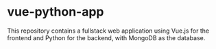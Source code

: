 # vue-python-app
This repository contains a fullstack web application using Vue.js for the frontend and Python for the backend, with MongoDB as the database.
